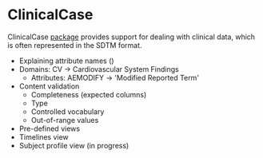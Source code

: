 # ClinicalCase

ClinicalCase [package](https://datagrok.ai/help/develop/develop#packages) provides
support for dealing with clinical data, which is often represented in the SDTM format.

* Explaining attribute names ()
* Domains: CV -> Cardiovascular System Findings
    * Attributes: AEMODIFY -> 'Modified Reported Term'
* Content validation
    * Completeness (expected columns)
    * Type
    * Controlled vocabulary
    * Out-of-range values
* Pre-defined views
* Timelines view
* Subject profile view (in progress)